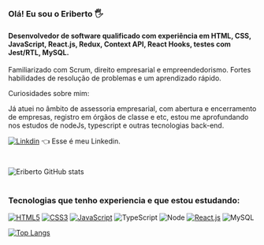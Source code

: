 ### Olá! Eu sou o Eriberto 🖐️

#### Desenvolvedor de software qualificado com experiência em HTML, CSS, JavaScript, React.js, Redux, Context API, React Hooks, testes com Jest/RTL, MySQL. 

Familiarizado com Scrum, direito empresarial e empreendedorismo. Fortes habilidades de resolução de problemas e um aprendizado rápido. 

Curiosidades sobre mim: 

Já atuei no âmbito de assessoria empresarial, com abertura e encerramento de empresas, registro em órgãos de classe e etc, estou me aprofundando nos estudos de nodeJs, typescript e outras tecnologias back-end.


[![Linkdin](https://img.shields.io/badge/LinkedIn-0077B5?style=for-the-badge&logo=linkedin&logoColor=white)](https://www.linkedin.com/in/eriberto-lima/) 👈 Esse é meu Linkedin.
#

![Eriberto GitHub stats](https://github-readme-stats.vercel.app/api?username=Eriberto-lab&show_icons=true&theme=radical)
#

### Tecnologias que tenho experiencia e que estou estudando:
[![HTML5](https://img.shields.io/badge/HTML5-E34F26?style=for-the-badge&logo=html5&logoColor=white)](https://pt.wikipedia.org/wiki/HTML5#:~:text=HTML5%20%28%20Hypertext%20Markup%20Language%2C%20vers%C3%A3o%205%29%20%C3%A9,da%20Web%2C%20atrav%C3%A9s%20de%20novas%20funcionalidades%20como%20)
[![CSS3](	https://img.shields.io/badge/CSS3-1572B6?style=for-the-badge&logo=css3&logoColor=white)](https://pt.wikipedia.org/wiki/CSS3)
[![JavaScript](https://img.shields.io/badge/JavaScript-323330?style=for-the-badge&logo=javascript&logoColor=F7DF1E)](https://pt.wikipedia.org/wiki/HTML5#:~:text=HTML5%20%28%20Hypertext%20Markup%20Language%2C%20vers%C3%A3o%205%29%20%C3%A9,da%20Web%2C%20atrav%C3%A9s%20de%20novas%20funcionalidades%20como%20)
![TypeScript](https://img.shields.io/badge/TypeScript-007ACC?style=for-the-badge&logo=typescript&logoColor=white)
![Node](https://img.shields.io/badge/Node.js-43853D?style=for-the-badge&logo=node.js&logoColor=white)
[![React.js](https://img.shields.io/badge/React-20232A?style=for-the-badge&logo=react&logoColor=61DAFB)](https://pt.wikipedia.org/wiki/HTML5#:~:text=HTML5%20%28%20Hypertext%20Markup%20Language%2C%20vers%C3%A3o%205%29%20%C3%A9,da%20Web%2C%20atrav%C3%A9s%20de%20novas%20funcionalidades%20como%20)
![MySQL](https://img.shields.io/badge/MySQL-00000F?style=for-the-badge&logo=mysql&logoColor=white)


[![Top Langs](https://github-readme-stats.vercel.app/api/top-langs/?username=Eriberto-lab&langs_count=8)](https://github.com/Eriberto-lab/github-readme-stats)

